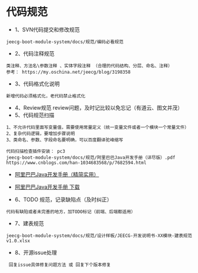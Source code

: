 # 代码规范





- 1、SVN代码提交和修改规范

```
jeecg-boot-module-system/docs/规范/编码必看规范
```

- 2、代码注释规范

```
类注释、方法名\参数注释 、实体字段注释 （合理的代码结构、分层、命名、注释）
参考： https://my.oschina.net/jeecg/blog/3198358
```

- 3、代码格式化说明

```
新增代码必须格式化，老代码禁止格式化
```

- 4、Review规范
   review问题，及时记比较以免忘记（有道云、图文并茂）
- 5、代码规范扫描

```
1、不允许代码里面写变量值，需要使用常量定义（统一变量文件或者一个模块一个常量文件）
2、复杂代码逻辑，要增加步骤说明
3、类命名、参数、字段命名要明确，可以百度翻译驼峰缩写

代码扫描检查插件安装： pc3
jeecg-boot-module-system/docs/规范/阿里巴巴Java开发手册（详尽版）.pdf
https://www.cnblogs.com/han-1034683568/p/7682594.html
```

- [阿里巴巴Java开发手册（精简实用）](http://note.youdao.com/noteshare?id=def9bd9e0b9e24cd915ae79d95563dec&sub=035C77E18A564E1DBCE93F04514F0CDF)
- [阿里巴巴Java开发手册 下载](https://gitee.com/jeecg/jeecg-boot/attach_files)

- 6、TODO 规范，记录缺陷点（及时纠正）

```
代码有缺陷或者未完善的地方，加TODO标记（前端、后端都适用）
```

- 7、建表规范

```
jeecg-boot-module-system/docs/规范/设计样板/JEECG-开发说明书-XX模块-建表规范v1.0.xlsx
```

- 8、开源issue处理

```
 回复issue具体修复问题方法 或 回复下个版本修复
```